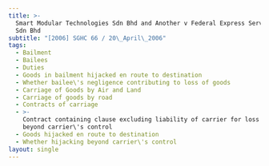 ```yaml
---
title: >-
  Smart Modular Technologies Sdn Bhd and Another v Federal Express Services (M)
  Sdn Bhd
subtitle: "[2006] SGHC 66 / 20\_April\_2006"
tags:
  - Bailment
  - Bailees
  - Duties
  - Goods in bailment hijacked en route to destination
  - Whether bailee\'s negligence contributing to loss of goods
  - Carriage of Goods by Air and Land
  - Carriage of goods by road
  - Contracts of carriage
  - >-
    Contract containing clause excluding liability of carrier for loss caused
    beyond carrier\'s control
  - Goods hijacked en route to destination
  - Whether hijacking beyond carrier\'s control
layout: single
---
```


